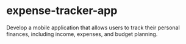# expense-tracker-app
Develop a mobile application that allows users to track their personal finances, including income, expenses, and budget planning.
